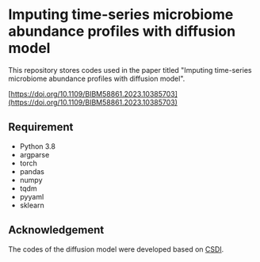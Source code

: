 # Imputing time-series microbiome abundance profiles with diffusion model

This repository stores codes used in the paper titled "Imputing time-series microbiome abundance profiles with diffusion model". 

[https://doi.org/10.1109/BIBM58861.2023.10385703](https://doi.org/10.1109/BIBM58861.2023.10385703)

## Requirement

+ Python 3.8
+ argparse
+ torch
+ pandas
+ numpy
+ tqdm
+ pyyaml
+ sklearn

## Acknowledgement

The codes of the diffusion model were developed based on [CSDI](https://github.com/ermongroup/CSDI).




